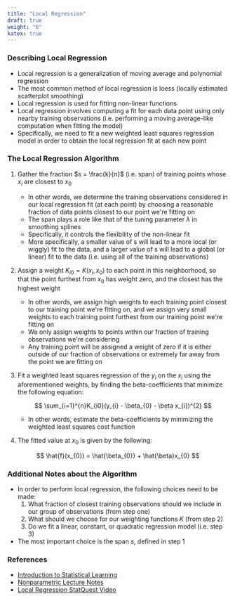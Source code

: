 ```yaml
---
title: "Local Regression"
draft: true
weight: "6"
katex: true
---
```


### Describing Local Regression
- Local regression is a generalization of moving average and polynomial regression
- The most common method of local regression is loess (locally estimated scatterplot smoothing)
- Local regression is used for fitting non-linear functions
- Local regression involves computing a fit for each data point using only nearby training observations (i.e. performing a moving average-like computation when fitting the model)
- Specifically, we need to fit a new weighted least squares regression model in order to obtain the local regression fit at each new point

### The Local Regression Algorithm
1. Gather the fraction $s = \frac{k}{n}$ (i.e. span) of training points whose $x_{i}$ are closest to $x_{0}$
	- In other words, we determine the training observations considered in our local regression fit (at each point) by choosing a reasonable fraction of data points closest to our point we're fitting on
	- The span plays a role like that of the tuning parameter $\lambda$ in smoothing splines
	- Specifically, it controls the flexibility of the non-linear fit
	- More specifically, a smaller value of s will lead to a more local (or wiggly) fit to the data, and a larger value of s will lead to a global (or linear) fit to the data (i.e. using all of the training observations)
2. Assign a weight $K_{i0} = K(x_{i}, x_{0})$ to each point in this neighborhood, so that the point furthest from $x_{0}$ has weight zero, and the closest has the highest weight
	- In other words, we assign high weights to each training point closest to our training point we're fitting on, and we assign very small weights to each training point furthest from our training point we're fitting on
	- We only assign weights to points within our fraction of training observations we're considering
	- Any training point will be assigned a weight of zero if it is either outside of our fraction of observations or extremely far away from the point we are fitting on
3. Fit a weighted least squares regression of the $y_{i}$ on the $x_{i}$ using the aforementioned weights, by finding the beta-coefficients that minimize the following equation:

	$$ \sum_{i=1}^{n}K_{i0}(y_{i} - \beta_{0} - \beta x_{i})^{2} $$
	- In other words, estimate the beta-coefficients by minimizing the weighted least squares cost function
4. The fitted value at $x_{0}$ is given by the following:

$$ \hat{f}(x_{0}) = \hat{\beta_{0}} + \hat{\beta}x_{0} $$

### Additional Notes about the Algorithm
- In order to perform local regression, the following choices need to be made:
	1. What fraction of closest training observations should we include in our group of observations (from step one)
	2. What should we choose for our weighting functions $K$ (from step 2)
	3. Do we fit a linear, constant, or quadratic regression model (i.e. step 3)
- The most important choice is the span $s$, defined in step 1

### References
- [Introduction to Statistical Learning](http://faculty.marshall.usc.edu/gareth-james/ISL/ISLR%20Seventh%20Printing.pdf)
- [Nonparametric Lecture Notes](http://www.stat.cmu.edu/~larry/=sml/nonpar.pdf)
- [Local Regression StatQuest Video](https://www.youtube.com/watch?v=Vf7oJ6z2LCc)
